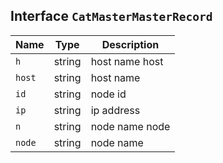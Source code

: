 ## Interface `CatMasterMasterRecord`

| Name | Type | Description |
| - | - | - |
| `h` | string | host name host |
| `host` | string | host name |
| `id` | string | node id |
| `ip` | string | ip address |
| `n` | string | node name node |
| `node` | string | node name |
